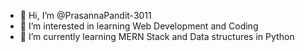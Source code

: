 - 👋 Hi, I’m @PrasannaPandit-3011
- 👀 I’m interested in learning Web Development and Coding
- 🌱 I’m currently learning MERN Stack and Data structures in Python

<!---
PrasannaPandit-3011/PrasannaPandit-3011 is a ✨ special ✨ repository because its `README.md` (this file) appears on your GitHub profile.
You can click the Preview link to take a look at your changes.
--->
